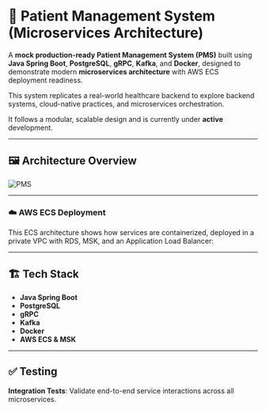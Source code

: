 # 🏥 Patient Management System (Microservices Architecture)

A **mock production-ready Patient Management System (PMS)** built using **Java Spring Boot**, **PostgreSQL**, **gRPC**, **Kafka**, and **Docker**, designed to demonstrate modern **microservices architecture** with AWS ECS deployment readiness.

This system replicates a real-world healthcare backend to explore backend systems, cloud-native practices, and microservices orchestration.

It follows a modular, scalable design and is currently under **active** development.

---

## 🖼️ Architecture Overview

![PMS](https://github.com/user-attachments/assets/8119e488-84b2-4ae1-a79b-bf40b1eb6527)


---

### ☁️ AWS ECS Deployment

This ECS architecture shows how services are containerized, deployed in a private VPC with RDS, MSK, and an Application Load Balancer:


---

## 🏗️ Tech Stack

* **Java Spring Boot**
* **PostgreSQL**
* **gRPC**
* **Kafka**
* **Docker**
* **AWS ECS & MSK**

---

## ✅ Testing

 **Integration Tests**: Validate end-to-end service interactions across all microservices.


